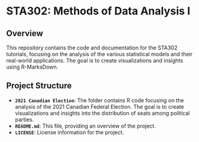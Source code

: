 # STA302: Methods of Data Analysis I

## Overview
This repository contains the code and documentation for the STA302 tutorials, focusing on the analysis of the various statistical models and their real-world applications. The goal is to create visualizations and insights using R-MarksDown.

## Project Structure
- **`2021 Canadian Election`**: The folder contains R code focusing on the analysis of the 2021 Canadian Federal Election. The goal is to create visualizations and insights into the distribution of seats among political parties.
- **`README.md`**: This file, providing an overview of the project.
- **`LICENSE`**: License information for the project.
